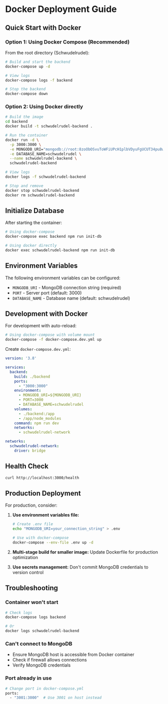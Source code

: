 # Docker Deployment Guide

## Quick Start with Docker

### Option 1: Using Docker Compose (Recommended)

From the root directory (Schwudelrudel):

```bash
# Build and start the backend
docker-compose up -d

# View logs
docker-compose logs -f backend

# Stop the backend
docker-compose down
```

### Option 2: Using Docker directly

```bash
# Build the image
cd backend
docker build -t schwudelrudel-backend .

# Run the container
docker run -d \
  -p 3000:3000 \
  -e MONGODB_URI="mongodb://root:8zoObOSvuToWFiUPcH1plbVDyuFgUCUT34pu8wB5aS9yp6sn2jmyFa9zEWEXCI6m@116.203.131.84:5433/?directConnection=true" \
  -e DATABASE_NAME=schwudelrudel \
  --name schwudelrudel-backend \
  schwudelrudel-backend

# View logs
docker logs -f schwudelrudel-backend

# Stop and remove
docker stop schwudelrudel-backend
docker rm schwudelrudel-backend
```

## Initialize Database

After starting the container:

```bash
# Using docker-compose
docker-compose exec backend npm run init-db

# Using docker directly
docker exec schwudelrudel-backend npm run init-db
```

## Environment Variables

The following environment variables can be configured:

- `MONGODB_URI` - MongoDB connection string (required)
- `PORT` - Server port (default: 3000)
- `DATABASE_NAME` - Database name (default: schwudelrudel)

## Development with Docker

For development with auto-reload:

```bash
# Using docker-compose with volume mount
docker-compose -f docker-compose.dev.yml up
```

Create `docker-compose.dev.yml`:

```yaml
version: '3.8'

services:
  backend:
    build: ./backend
    ports:
      - "3000:3000"
    environment:
      - MONGODB_URI=${MONGODB_URI}
      - PORT=3000
      - DATABASE_NAME=schwudelrudel
    volumes:
      - ./backend:/app
      - /app/node_modules
    command: npm run dev
    networks:
      - schwudelrudel-network

networks:
  schwudelrudel-network:
    driver: bridge
```

## Health Check

```bash
curl http://localhost:3000/health
```

## Production Deployment

For production, consider:

1. **Use environment variables file:**
   ```bash
   # Create .env file
   echo "MONGODB_URI=your_connection_string" > .env

   # Use with docker-compose
   docker-compose --env-file .env up -d
   ```

2. **Multi-stage build for smaller image:**
   Update Dockerfile for production optimization

3. **Use secrets management:**
   Don't commit MongoDB credentials to version control

## Troubleshooting

### Container won't start
```bash
# Check logs
docker-compose logs backend

# Or
docker logs schwudelrudel-backend
```

### Can't connect to MongoDB
- Ensure MongoDB host is accessible from Docker container
- Check if firewall allows connections
- Verify MongoDB credentials

### Port already in use
```bash
# Change port in docker-compose.yml
ports:
  - "3001:3000"  # Use 3001 on host instead
```
